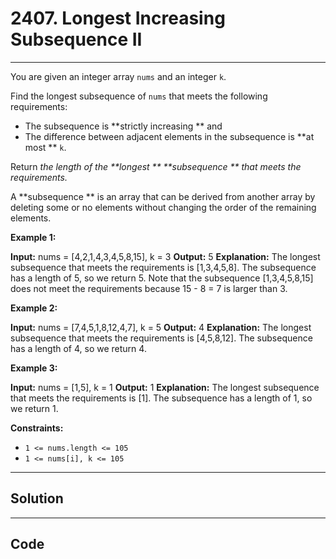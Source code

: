 # 2407. Longest Increasing Subsequence II

---

You are given an integer array `nums` and an integer `k`.

Find the longest subsequence of `nums` that meets the following requirements:

  * The subsequence is **strictly increasing ** and
  * The difference between adjacent elements in the subsequence is **at most ** `k`.



Return _the length of the **longest ** **subsequence ** that meets the requirements._

A **subsequence ** is an array that can be derived from another array by deleting some or no elements without changing the order of the remaining elements.

 

**Example 1:**


**Input:** nums = [4,2,1,4,3,4,5,8,15], k = 3
**Output:** 5
**Explanation:**
The longest subsequence that meets the requirements is [1,3,4,5,8].
The subsequence has a length of 5, so we return 5.
Note that the subsequence [1,3,4,5,8,15] does not meet the requirements because 15 - 8 = 7 is larger than 3.


**Example 2:**


**Input:** nums = [7,4,5,1,8,12,4,7], k = 5
**Output:** 4
**Explanation:**
The longest subsequence that meets the requirements is [4,5,8,12].
The subsequence has a length of 4, so we return 4.


**Example 3:**


**Input:** nums = [1,5], k = 1
**Output:** 1
**Explanation:**
The longest subsequence that meets the requirements is [1].
The subsequence has a length of 1, so we return 1.


 

**Constraints:**

  * `1 <= nums.length <= 105`
  * `1 <= nums[i], k <= 105`

---

## Solution



---

## Code
```python


```